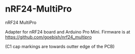 # nRF24-MultiPro
nRF24 MultiPro

Adapter for nRF24 board and Arduino Pro Mini.
Firmware is at https://github.com/goebish/nrf24_multipro

(C1 cap markings are towards outter edge of the PCB)
